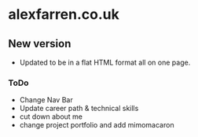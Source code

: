 # alexfarren.co.uk

## New version
- Updated to be in a flat HTML format all on one page.

### ToDo
- Change Nav Bar
- Update career path & technical skills
- cut down about me
- change project portfolio and add mimomacaron
